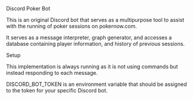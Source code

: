 Discord Poker Bot

This is an original Discord bot that serves as a multipurpose tool to assist with the running of poker sessions on pokernow.com.

It serves as a message interpreter, graph generator, and accesses a database containing player information, and history of previous sessions.



Setup

This implementation is always running as it is not using commands but instead responding to each message.

DISCORD_BOT_TOKEN is an environment variable that should be assigned to the token for your specific Discord bot.
